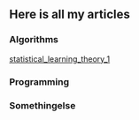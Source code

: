 
## Here is all my articles

### Algorithms
[statistical_learning_theory_1](docs/Algorithms/statistical_learning_theory_1)



### Programming


### Somethingelse

